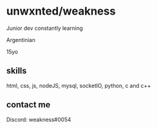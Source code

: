 # unwxnted/weakness
Junior dev constantly learning

Argentinian

15yo

## skills
html, css, js, nodeJS, mysql, socketIO, python, c and c++

## contact me

Discord: weakness#0054
